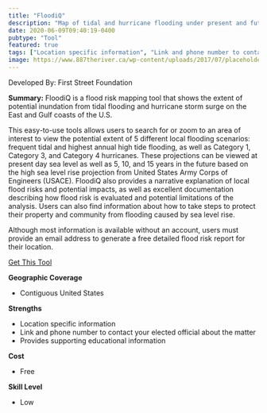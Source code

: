 ```yaml
---
title: "FloodiQ"
description: "Map of tidal and hurricane flooding under present and future scenarios"
date: 2020-06-09T09:40:19-0400
pubtype: "Tool"
featured: true
tags: ["Location specific information", "Link and phone number to contact your elected official about the matter", "Provides supporting educational information"]
image: https://www.887theriver.ca/wp-content/uploads/2017/07/placeholder.jpg
---
```

Developed By: First Street Foundation

**Summary:** FloodiQ is a flood risk mapping tool that shows the extent of potential inundation from tidal flooding and hurricane storm surge on the East and Gulf coasts of the U.S.

This easy-to-use tools allows users to search for or zoom to an area of interest to view the potential extent of 5 different local flooding scenarios: frequent tidal and highest annual high tide flooding, as well as Category 1, Category 3, and Category 4 hurricanes. These projections can be viewed at present day sea level as well as 5, 10, and 15 years in the future based on the high sea level rise projection from United States Army Corps of Engineers (USACE). FloodiQ also provides a narrative explanation of local flood risks and potential impacts, as well as excellent documentation describing how flood risk is evaluated and potential limitations of the analysis. Users can also find information about how to take steps to protect their property and community from flooding caused by sea level rise. 

Although most information is available without an account, users must provide an email address to generate a free detailed flood risk report for their location.

<a href="https://floodiq.com" target="_blank">Get This Tool</a>

__**Geographic Coverage**__
- Contiguous United States

__**Strengths**__
-  Location specific information
-   Link and phone number to contact your elected official about the matter
-   Provides supporting educational information

__**Cost**__
- Free

__**Skill Level**__
- Low
